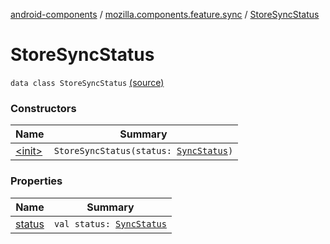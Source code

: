 [android-components](../../index.md) / [mozilla.components.feature.sync](../index.md) / [StoreSyncStatus](./index.md)

# StoreSyncStatus

`data class StoreSyncStatus` [(source)](https://github.com/mozilla-mobile/android-components/blob/master/components/feature/sync/src/main/java/mozilla/components/feature/sync/Types.kt#L28)

### Constructors

| Name | Summary |
|---|---|
| [&lt;init&gt;](-init-.md) | `StoreSyncStatus(status: `[`SyncStatus`](../../mozilla.components.concept.storage/-sync-status.md)`)` |

### Properties

| Name | Summary |
|---|---|
| [status](status.md) | `val status: `[`SyncStatus`](../../mozilla.components.concept.storage/-sync-status.md) |
